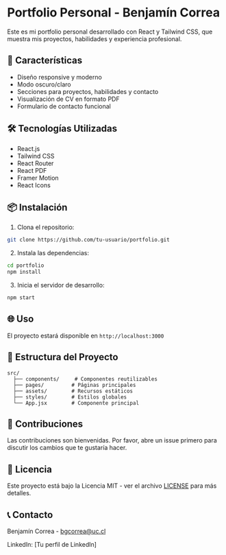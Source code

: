 # Portfolio Personal - Benjamín Correa

Este es mi portfolio personal desarrollado con React y Tailwind CSS, que muestra mis proyectos, habilidades y experiencia profesional.

## 🚀 Características

- Diseño responsive y moderno
- Modo oscuro/claro
- Secciones para proyectos, habilidades y contacto
- Visualización de CV en formato PDF
- Formulario de contacto funcional

## 🛠️ Tecnologías Utilizadas

- React.js
- Tailwind CSS
- React Router
- React PDF
- Framer Motion
- React Icons

## 📦 Instalación

1. Clona el repositorio:

```bash
git clone https://github.com/tu-usuario/portfolio.git
```

2. Instala las dependencias:

```bash
cd portfolio
npm install
```

3. Inicia el servidor de desarrollo:

```bash
npm start
```

## 🌐 Uso

El proyecto estará disponible en `http://localhost:3000`

## 📝 Estructura del Proyecto

```
src/
  ├── components/     # Componentes reutilizables
  ├── pages/         # Páginas principales
  ├── assets/        # Recursos estáticos
  ├── styles/        # Estilos globales
  └── App.jsx        # Componente principal
```

## 🤝 Contribuciones

Las contribuciones son bienvenidas. Por favor, abre un issue primero para discutir los cambios que te gustaría hacer.

## 📄 Licencia

Este proyecto está bajo la Licencia MIT - ver el archivo [LICENSE](LICENSE) para más detalles.

## 📞 Contacto

Benjamín Correa - [bgcorrea@uc.cl](mailto:bgcorrea@uc.cl)

LinkedIn: [Tu perfil de LinkedIn]
